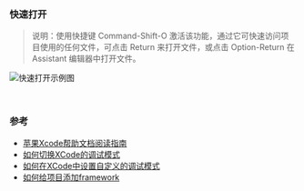 ### 快速打开

> 说明：使用快捷键 Command-Shift-O 激活该功能，通过它可快速访问项目使用的任何文件，可点击 Return 来打开文件，或点击 Option-Return 在 Assistant 编辑器中打开文件。

![快速打开示例图](https://devimages.apple.com.edgekey.net/xcode/ide/images/open-quickly_2x.png)

<br>

### 参考

* [苹果Xcode帮助文档阅读指南](http://ourcoders.com/thread/show/117)
* [如何切换XCode的调试模式](http://my.oschina.net/leejan97/blog/296920)
* [如何在XCode中设置自定义的调试模式](http://www.cnblogs.com/ihojin/p/macro-debug-release.html)
* [如何给项目添加framework](http://www.cnblogs.com/SeeMeFly/archive/2011/09/09/2172688.html)